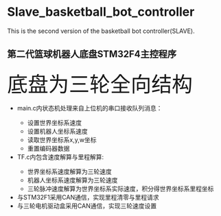 # Slave_basketball_bot_controller
This is the second version of the basketball bot controller(SLAVE).
<h2>第二代篮球机器人底盘STM32F4主控程序</h2>
<p><font size="10px">底盘为三轮全向结构</font></p>
<p>
    <ul>
        <li>main.c内状态机处理来自上位机的串口接收队列消息：</li>
            <ul>
                <li>设置世界坐标系速度</li>
                <li>设置机器人坐标系速度</li>
                <li>读取世界坐标系x,y,w坐标</li>
                <li>重置编码器数据</li>
            </ul>
        <li>TF.c内包含速度解算与里程解算:</li>
            <ul>
                <li>世界坐标系速度解算为三轮速度</li>
                <li>机器人坐标系速度解算为三轮速度</li>
                <li>三轮脉冲速度解算为世界坐标系实际速度，积分得世界坐标系里程坐标</li>
            </ul>
        <li>与STM32F1采用CAN通信，实现里程清零与里程请求</li>
        <li>与三轮电机驱动盒采用CAN通信，实现三轮速度设置</li>
    </ul>
</p>
